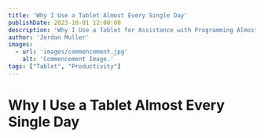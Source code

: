 ```yaml
---
title: 'Why I Use a Tablet Almost Every Single Day'
publishDate: 2023-10-01 12:00:00
description: 'Why I Use a Tablet for Assistance with Programming Almost Every Single Day'
author: 'Jordan Muller'
images:
  - url: 'images/commencement.jpg'
    alt: 'Commencement Image.'
tags: ["Tablet", "Productivity"]
---
```

# Why I Use a Tablet Almost Every Single Day